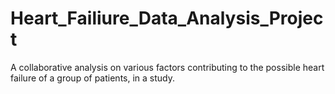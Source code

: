 # Heart_Failiure_Data_Analysis_Project
A collaborative analysis on various factors contributing to the possible heart failure of a group of patients, in a study.
